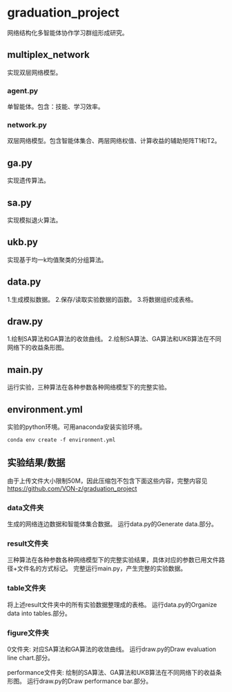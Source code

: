 # graduation_project
网络结构化多智能体协作学习群组形成研究。

## multiplex_network

实现双层网络模型。

### agent.py

单智能体。包含：技能、学习效率。

### network.py

双层网络模型。包含智能体集合、两层网络权值、计算收益的辅助矩阵T1和T2。

## ga.py

实现遗传算法。

## sa.py

实现模拟退火算法。

## ukb.py

实现基于均一k均值聚类的分组算法。

## data.py

1.生成模拟数据。
2.保存/读取实验数据的函数。
3.将数据组织成表格。

## draw.py

1.绘制SA算法和GA算法的收敛曲线。
2.绘制SA算法、GA算法和UKB算法在不同网络下的收益条形图。

## main.py

运行实验，三种算法在各种参数各种网络模型下的完整实验。

## environment.yml

实验的python环境。可用anaconda安装实验环境。

```conda env create -f environment.yml```

## 实验结果/数据

由于上传文件大小限制50M，因此压缩包不包含下面这些内容，完整内容见 https://github.com/VON-z/graduation_project

### data文件夹

生成的网络连边数据和智能体集合数据。
运行data.py的Generate data.部分。

### result文件夹

三种算法在各种参数各种网络模型下的完整实验结果，具体对应的参数已用文件路径+文件名的方式标记。
完整运行main.py，产生完整的实验数据。

### table文件夹

将上述result文件夹中的所有实验数据整理成的表格。
运行data.py的Organize data into tables.部分。

### figure文件夹

0文件夹: 对应SA算法和GA算法的收敛曲线。
运行draw.py的Draw evaluation line chart.部分。

performance文件夹: 绘制的SA算法、GA算法和UKB算法在不同网络下的收益条形图。
运行draw.py的Draw performance bar.部分。